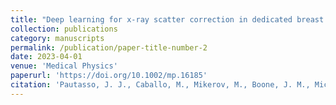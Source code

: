 ```yaml
---
title: "Deep learning for x-ray scatter correction in dedicated breast CT"
collection: publications
category: manuscripts
permalink: /publication/paper-title-number-2 
date: 2023-04-01
venue: 'Medical Physics'
paperurl: 'https://doi.org/10.1002/mp.16185' 
citation: 'Pautasso, J. J., Caballo, M., Mikerov, M., Boone, J. M., Michielsen, K., & Sechopoulos, I. (2023). Deep learning for x‐ray scatter correction in dedicated breast CT. Medical physics, 50(4), 2022-2036.'
---
```

